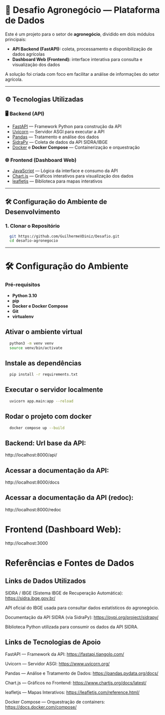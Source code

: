 # 🌱 Desafio Agronegócio — Plataforma de Dados

Este é um projeto para o setor de **agronegócio**, dividido em dois módulos principais:

- **API Backend (FastAPI):** coleta, processamento e disponibilização de dados agrícolas
- **Dashboard Web (Frontend):** interface interativa para consulta e visualização dos dados

A solução foi criada com foco em facilitar a análise de informações do setor agrícola.

---

## ⚙️ Tecnologias Utilizadas

### 🖥️ Backend (API)

- [FastAPI](https://fastapi.tiangolo.com/) — Framework Python para construção da API
- [Uvicorn](https://www.uvicorn.org/) — Servidor ASGI para executar a API
- [Pandas](https://pandas.pydata.org/) — Tratamento e análise dos dados
- [SidraPy](https://pypi.org/project/sidrapy/) — Coleta de dados da API SIDRA/IBGE
- [Docker](https://www.docker.com/) e **Docker Compose** — Containerização e orquestração
### 🌐 Frontend (Dashboard Web)

- [JavaScript](https://developer.mozilla.org/docs/Web/JavaScript) — Lógica da interface e consumo da API
- [Chart.js](https://www.chartjs.org/) — Gráficos interativos para visualização dos dados
- [leafletjs](https://leafletjs.com/) — Biblioteca para mapas interativos

---

## 🛠️ Configuração do Ambiente de Desenvolvimento

### 1. Clonar o Repositório

```bash
  git https://github.com/GuilhermeVDiniz/Desafio.git
  cd desafio-agronegocio
```

---

# 🛠️ Configuração do Ambiente

### Pré-requisitos

- **Python 3.10**
- **pip**
- **Docker e Docker Compose**
- **Git**
- **virtualenv**

## Ativar o ambiente virtual

```bash
  python3 -m venv venv
  source venv/bin/activate
```

## Instale as dependências

```bash
  pip install -r requirements.txt
```

## Executar o servidor localmente

```bash
  uvicorn app.main:app --reload
```

## Rodar o projeto com docker

```bash
  docker compose up --build
```

## Backend: Url base da API:
http://localhost:8000/api/

## Acessar a documentação da API:
http://localhost:8000/docs

## Acessar a documentação da API (redoc):
http://localhost:8000/redoc

# Frontend (Dashboard Web):
http://localhost:3000


# Referências e Fontes de Dados

## Links de Dados Utilizados

SIDRA / IBGE (Sistema IBGE de Recuperação Automática):
https://sidra.ibge.gov.br/

API oficial do IBGE usada para consultar dados estatísticos do agronegócio.

Documentação da API SIDRA (via SidraPy):
https://pypi.org/project/sidrapy/

Biblioteca Python utilizada para consumir os dados da API SIDRA.
 
## Links de Tecnologias de Apoio

FastAPI — Framework da API:
https://fastapi.tiangolo.com/

Uvicorn — Servidor ASGI:
https://www.uvicorn.org/

Pandas — Análise e Tratamento de Dados:
https://pandas.pydata.org/docs/

Chart.js — Gráficos no Frontend:
https://www.chartjs.org/docs/latest/

leafletjs — Mapas Interativos:
https://leafletjs.com/reference.html/

Docker Compose — Orquestração de containers:
https://docs.docker.com/compose/


